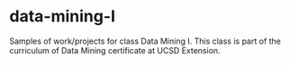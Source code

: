 data-mining-I
=============
Samples of work/projects for class Data Mining I.
This class is part of the curriculum of Data Mining certificate at UCSD Extension.
